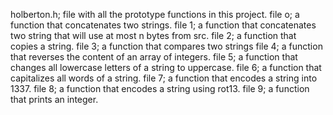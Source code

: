 holberton.h; file with all the prototype functions in this project.
file o; a function that concatenates two strings.
file 1;  a function that concatenates two string that will use at most n bytes from src.
file 2;  a function that copies a string.
file 3; a function that compares two strings
file 4; a function that reverses the content of an array of integers.
file 5; a function that changes all lowercase letters of a string to uppercase.
file 6; a function that capitalizes all words of a string.
file 7; a function that encodes a string into 1337.
file 8; a function that encodes a string using rot13.
file 9; a function that prints an integer.